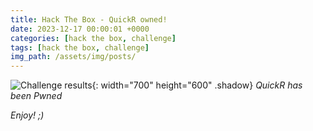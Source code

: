 ```yaml
---
title: Hack The Box - QuickR owned!
date: 2023-12-17 00:00:01 +0000
categories: [hack the box, challenge]
tags: [hack the box, challenge]
img_path: /assets/img/posts/
---
```


![Challenge results](htb-quickr-owned.png){: width="700" height="600" .shadow}
_QuickR has been Pwned_

_Enjoy! ;)_
